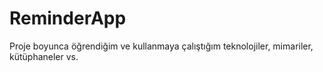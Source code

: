 # ReminderApp
Proje boyunca öğrendiğim ve kullanmaya çalıştığım teknolojiler, mimariler, kütüphaneler vs.


